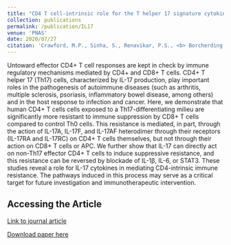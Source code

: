 ```yaml
---
title: "CD4 T cell-intrinsic role for the T helper 17 signature cytokine IL-17: Effector resistance to immune suppression."
collection: publications
permalink: /publication/IL17
venue: 'PNAS'
date: 2020/07/27
citation: 'Crawford, M.P., Sinha, S., Renavikar, P.S., <b> Borcherding, N.</b>, & Karandikar, N. Novel role for the T-helper 17 signature cytokine IL-17: CD4 resistance to immune suppression. PNAS 2020.'
---
```


Untoward effector CD4+ T cell responses are kept in check by immune regulatory mechanisms mediated by CD4+ and CD8+ T cells. CD4+ T helper 17 (Th17) cells, characterized by IL-17 production, play important roles in the pathogenesis of autoimmune diseases (such as arthritis, multiple sclerosis, psoriasis, inflammatory bowel disease, among others) and in the host response to infection and cancer. Here, we demonstrate that human CD4+ T cells cells exposed to a Th17-differentiating milieu are significantly more resistant to immune suppression by CD8+ T cells compared to control Th0 cells. This resistance is mediated, in part, through the action of IL-17A, IL-17F, and IL-17AF heterodimer through their receptors (IL-17RA and IL-17RC) on CD4+ T cells themselves, but not through their action on CD8+ T cells or APC. We further show that IL-17 can directly act on non-Th17 effector CD4+ T cells to induce suppressive resistance, and this resistance can be reversed by blockade of IL-1β, IL-6, or STAT3. These studies reveal a role for IL-17 cytokines in mediating CD4-intrinsic immune resistance. The pathways induced in this process may serve as a critical target for future investigation and immunotherapeutic intervention.

Accessing the Article
------
[Link to journal article](https://www.pnas.org/content/117/32/19408.short)

[Download paper here](https://ncborcherding.github.io/files/IL17.pdf)






